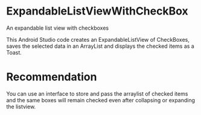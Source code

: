 # ExpandableListViewWithCheckBox
An expandable list view with checkboxes

This Android Studio code creates an ExpandableListView of CheckBoxes, saves the selected data in an ArrayList and displays the checked items as a Toast.

# Recommendation
You can use an interface to store and pass the arraylist of checked items and the same boxes will remain checked even after collapsing or expanding the listview.
